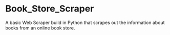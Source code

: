 # Book_Store_Scraper
A basic Web Scraper build in Python that scrapes out the information about books from an online book store.
